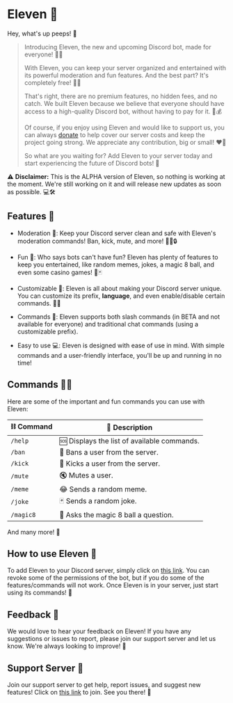 # Eleven 🔮

Hey, what's up peeps! 👋

> Introducing Eleven, the new and upcoming Discord bot, made for everyone! 🤖💬
> 
> With Eleven, you can keep your server organized and entertained with its powerful moderation and fun features. And the best part? It's completely free! 🎉🆓
> 
> That's right, there are no premium features, no hidden fees, and no catch. We built Eleven because we believe that everyone should have access to a high-quality Discord bot, without having to pay for it. 💸💰
> 
> Of course, if you enjoy using Eleven and would like to support us, you can always [donate](https://www.buymeacoffee.com/elevenbot) to help cover our server costs and keep the project going strong. We appreciate any contribution, big or small! ❤️💸
> 
> So what are you waiting for? Add Eleven to your server today and start experiencing the future of Discord bots! 🚀

⚠️ **Disclaimer:** This is the ALPHA version of Eleven, so nothing is working at the moment. We're still working on it and will release new updates as soon as possible. 💻🛠️

## Features 🚀

-   Moderation 🔨: Keep your Discord server clean and safe with Eleven's moderation commands! Ban, kick, mute, and more! 👮‍♂️🔒
    
-   Fun 🎉: Who says bots can't have fun? Eleven has plenty of features to keep you entertained, like random memes, jokes,  a magic 8 ball, and even some casino games! 🤪🃏
    
-   Customizable 🎨: Eleven is all about making your Discord server unique. You can customize its prefix, **language**, and even enable/disable certain commands. 🌈🔧
    
-   Commands 💬: Eleven supports both slash commands (in BETA and not available for everyone) and traditional chat commands (using a customizable prefix).
- Easy to use 💻: Eleven is designed with ease of use in mind. With simple commands and a user-friendly interface, you'll be up and running in no time!
    

## Commands 🤖💬

Here are some of the important and fun commands you can use with Eleven:

| ⛓️ Command | 💬 Description |
| --- | --- |
| `/help` | 🆘 Displays the list of available commands. |
| `/ban` | 🔨 Bans a user from the server. |
| `/kick` | 🔨 Kicks a user from the server. |
| `/mute` | 🔇 Mutes a user. |
| `/meme` | 😂 Sends a random meme. |
| `/joke` | 🃏 Sends a random joke. |
| `/magic8` | 🔮 Asks the magic 8 ball a question. |

And many more! 🤯

## How to use Eleven 🤔

To add Eleven to your Discord server, simply click on [this link](https://discord.com/api/oauth2/authorize?client_id=1033058803035422760&permissions=4398046511095&scope=bot%20applications.commands). You can revoke some of the permissions of the bot, but if you do some of the features/commands will not work. Once Eleven is in your server, just start using its commands! 🎉

## Feedback 📣

We would love to hear your feedback on Eleven! If you have any suggestions or issues to report, please join our support server and let us know. We're always looking to improve! 💪

## Support Server 👥

Join our support server to get help, report issues, and suggest new features! Click on [this link](https://discord.gg/WnPa6hHShh) to join. See you there! 👋
